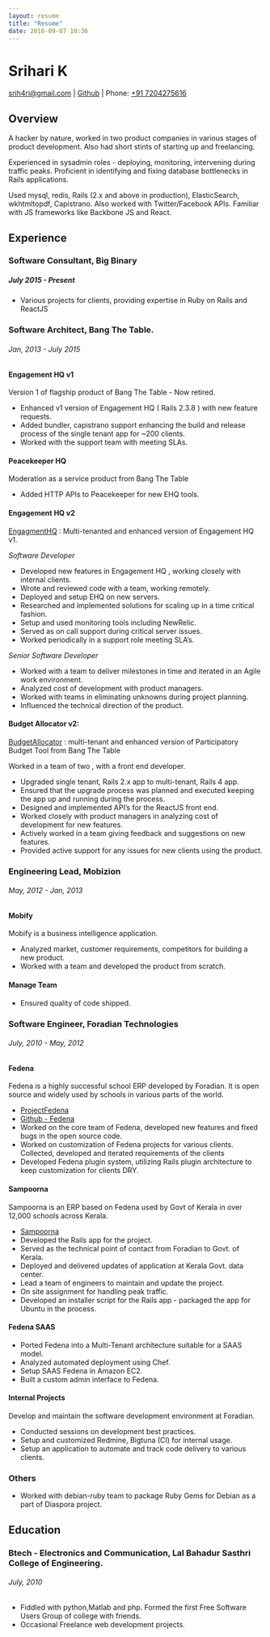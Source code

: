 ```yaml
---
layout: resume
title: "Resume"
date: 2016-09-07 10:36
---
```


# Srihari K

[srih4ri@gmail.com](mailto:srih4ri@gmail.com) | [Github](https://github.com/srih4ri) | Phone: [+91 7204275616](tel:+917204275616)

## Overview

A hacker by nature, worked in two product companies in various stages of product development. Also had short stints of starting up and freelancing.

Experienced in sysadmin roles - deploying, monitoring, intervening during traffic peaks. Proficient in identifying and fixing database bottlenecks in Rails applications.



Used mysql, redis, Rails (2.x and above in production), ElasticSearch, wkhtmltopdf, Capistrano. Also worked with Twitter/Facebook APIs. Familiar with JS frameworks like Backbone JS and React.

## Experience
### Software Consultant, Big Binary

##### July 2015 - Present

* Various projects for clients, providing expertise in Ruby on Rails and ReactJS

### Software Architect, Bang The Table.

###### Jan, 2013 - July 2015

#### Engagement HQ v1

Version 1 of flagship product of Bang The Table - Now retired.

*   Enhanced v1 version of Engagement HQ ( Rails 2.3.8 ) with new feature requests.
*   Added bundler, capistrano support enhancing the build and release process of the single tenant app for ~200 clients.
*   Worked with the support team with meeting SLAs.

#### Peacekeeper HQ

Moderation as a service product from Bang The Table

*   Added HTTP APIs to Peacekeeper for new EHQ tools.

#### Engagement HQ v2

[EngagmentHQ](http://engagementhq.com/) : Multi-tenanted and enhanced version of Engagement HQ v1.

_Software Developer_

*   Developed new features in Engagement HQ , working closely with internal clients.
*   Wrote and reviewed code with a team, working remotely.
*   Deployed and setup EHQ on new servers.
*   Researched and implemented solutions for scaling up in a time critical fashion.
*   Setup and used monitoring tools including NewRelic.
*   Served as on call support during critical server issues.
*   Worked periodically in a support role meeting SLA’s.

_Senior Software Developer_

*   Worked with a team to deliver milestones in time and iterated in an Agile work environment.
*   Analyzed cost of development with product managers.
*   Worked with teams in eliminating unknowns during project planning.
*   Influenced the technical direction of the product.

#### Budget Allocator v2:

[BudgetAllocator](http://budgetallocator.com/) : multi-tenant and enhanced version of Participatory Budget Tool from Bang The Table

Worked in a team of two , with a front end developer.

*   Upgraded single tenant, Rails 2.x app to multi-tenant, Rails 4 app.
*   Ensured that the upgrade process was planned and executed keeping the app up and running during the process.
*   Designed and implemented API’s for the ReactJS front end.
*   Worked closely with product managers in analyzing cost of development for new features.
*   Actively worked in a team giving feedback and suggestions on new features.
*   Provided active support for any issues for new clients using the product.

### Engineering Lead, Mobizion

###### May, 2012 - Jan, 2013

#### Mobify

Mobify is a business intelligence application.

*   Analyzed market, customer requirements, competitors for building a new product.
*   Worked with a team and developed the product from scratch.

#### Manage Team

*   Ensured quality of code shipped.

### Software Engineer, Foradian Technologies

###### July, 2010 - May, 2012

#### Fedena

Fedena is a highly successful school ERP developed by Foradian. It is open source and widely used by schools in various parts of the world.

*   [ProjectFedena](http://projectFedena.org)
*   [Github - Fedena](https://github.com/projectFedena/Fedena)
*   Worked on the core team of Fedena, developed new features and fixed bugs in the open source code.
*   Worked on customization of Fedena projects for various clients. Collected, developed and iterated requirements of the clients
*   Developed Fedena plugin system, utilizing Rails plugin architecture to keep customization for clients DRY.

#### Sampoorna

Sampoorna is an ERP based on Fedena used by Govt of Kerala in over 12,000 schools across Kerala.

*   [Sampoorna](http://projectFedena.org/pages/sampoorna)
*   Developed the Rails app for the project.
*   Served as the technical point of contact from Foradian to Govt. of Kerala.
*   Deployed and delivered updates of application at Kerala Govt. data center.
*   Lead a team of engineers to maintain and update the project.
*   On site assignment for handling peak traffic.
*   Developed an installer script for the Rails app - packaged the app for Ubuntu in the process.

#### Fedena SAAS

*   Ported Fedena into a Multi-Tenant architecture suitable for a SAAS model.
*   Analyzed automated deployment using Chef.
*   Setup SAAS Fedena in Amazon EC2.
*   Built a custom admin interface to Fedena.

#### Internal Projects

Develop and maintain the software development environment at Foradian.

*   Conducted sessions on development best practices.
*   Setup and customized Redmine, Bigtuna (CI) for internal usage.
*   Setup an application to automate and track code delivery to various clients.

### Others

*   Worked with debian-ruby team to package Ruby Gems for Debian as a part of Diaspora project.

## Education

### Btech - Electronics and Communication, Lal Bahadur Sasthri College of Engineering.

###### July, 2010

*   Fiddled with python,Matlab and php. Formed the first Free Software Users Group of college with friends.
*   Occasional Freelance web development projects.
